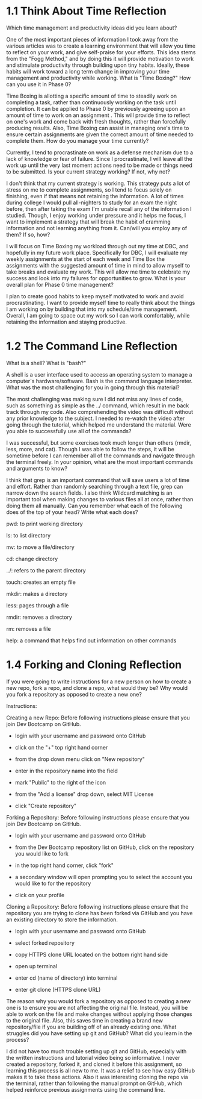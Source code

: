 # 1.1 Think About Time Reflection

Which time management and productivity ideas did you learn about?

One of the most important pieces of information I took away from the various articles was to create a learning environment that will allow you time to reflect on your work, and give self-praise for your efforts. This idea stems from the "Fogg Method," and by doing this it will provide motivation to work and stimulate productivity through building upon tiny habits. Ideally, these habits will work toward a long term change in improving your time management and productivity while working.
What is "Time Boxing?" How can you use it in Phase 0?

Time Boxing is allotting a specific amount of time to steadily work on completing a task, rather than continuously working on the task until completion. It can be applied to Phase 0 by previously agreeing upon an amount of time to work on an assignment . This will provide time to reflect on one's work and come back with fresh thoughts, rather than forcefully producing results. Also, Time Boxing can assist in managing one's time to ensure certain assignments are given the correct amount of time needed to complete them.
How do you manage your time currently?

Currently, I tend to procrastinate on work as a defense mechanism due to a lack of knowledge or fear of failure. Since I procrastinate, I will leave all the work up until the very last moment actions need to be made or things need to be submitted.
Is your current strategy working? If not, why not?

I don't think that my current strategy is working. This strategy puts a lot of stress on me to complete assignments, so I tend to focus solely on finishing, even if that means not retaining the information. A lot of times during college I would pull all-nighters to study for an exam the night before, then after taking the exam I'm unable recall any of the information I studied. Though, I enjoy working under pressure and it helps me focus, I want to implement a strategy that will break the habit of cramming information and not learning anything from it.
Can/will you employ any of them? If so, how?

I will focus on Time Boxing my workload through out my time at DBC, and hopefully in my future work place. Specifically for DBC, I will evaluate my weekly assignments at the start of each week and Time Box the assignments with the suggested amount of time in mind to allow myself to take breaks and evaluate my work. This will allow me time to celebrate my success and look into my failures for opportunities to grow.
What is your overall plan for Phase 0 time management?

I plan to create good habits to keep myself motivated to work and avoid procrastinating. I want to provide myself time to really think about the things I am working on by building that into my schedule/time management. Overall, I am going to space out my work so I can work comfortably, while retaining the information and staying productive.

# 1.2 The Command Line Reflection

What is a shell? What is "bash?"

A shell is a user interface used to access an operating system to manage a computer's hardware/software. Bash is the command language interpreter.
What was the most challenging for you in going through this material?

The most challenging was making sure I did not miss any lines of code, such as something as simple as the ../ command, which result in me back track through my code. Also comprehending the video was difficult without any prior knowledge to the subject. I needed to re-watch the video after going through the tutorial, which helped me understand the material.
Were you able to successfully use all of the commands?

I was successful, but some exercises took much longer than others (rmdir, less, more, and cat). Though I was able to follow the steps, it will be sometime before I can remember all of the commands and navigate through the terminal freely. 
In your opinion, what are the most important commands and arguments to know?

I think that grep is an important command that will save users a lot of time and effort. Rather than randomly searching through a text file, grep can narrow down the search fields. I also think Wildcard matching is an important tool when making changes to various files all at once, rather than doing them all manually.
Can you remember what each of the following does of the top of your head? Write what each does?

pwd: to print working directory

ls: to list directory

mv: to move a file/directory

cd: change directory

../: refers to the parent directory

touch: creates an empty file

mkdir: makes a directory

less: pages through a file

rmdir: removes a directory

rm: removes a file

help: a command that helps find out information on other commands

# 1.4 Forking and Cloning Reflection

If you were going to write instructions for a new person on how to create a new repo, fork a repo, and clone a repo, what would they be? Why would you fork a repository as opposed to create a new one?

Instructions:

Creating a new Repo: Before following instructions please ensure that you join Dev Bootcamp on GitHub.

- login with your username and password onto GitHub

- click on the "+" top right hand corner

- from the drop down menu click on "New repository"

- enter in the repository name into the field

- mark "Public" to the right of the icon

- from the "Add a license" drop down, select MIT License

- click "Create repository"

Forking a Repository: Before following instructions please ensure that you join Dev Bootcamp on GitHub.

- login with your username and password onto GitHub

- from the Dev Bootcamp repository list on GitHub, click on the repository you would like to fork

- in the top right hand corner, click "fork"

- a secondary window will open prompting you to select the account you would like to for the repository

- click on your profile

Cloning a Repository: Before following instructions please ensure that the repository you are trying to clone has been forked via GitHub and you have an existing directory to store the information.

- login with your username and password onto GitHub

- select forked repository

- copy HTTPS clone URL located on the bottom right hand side

- open up terminal 

- enter cd (name of directory) into terminal

- enter git clone (HTTPS clone URL)

The reason why you would fork a repository as opposed to creating a new one is to ensure you are not affecting the original file. Instead, you will be able to work on the file and make changes without applying those changes to the original file. Also, this saves time in creating a brand new repository/file if you are building off of an already existing one.
What struggles did you have setting up git and GitHub? What did you learn in the process?

I did not have too much trouble setting up git and GitHub, especially with the written instructions and tutorial video being so informative. I never created a repository, forked it, and cloned it before this assignment, so learning this process is all new to me. It was a relief to see how easy GitHub makes it to take these actions. Also it was interesting cloning the repo via the terminal, rather than following the manual prompt on GitHub, which helped reinforce previous assignments using the command line.

